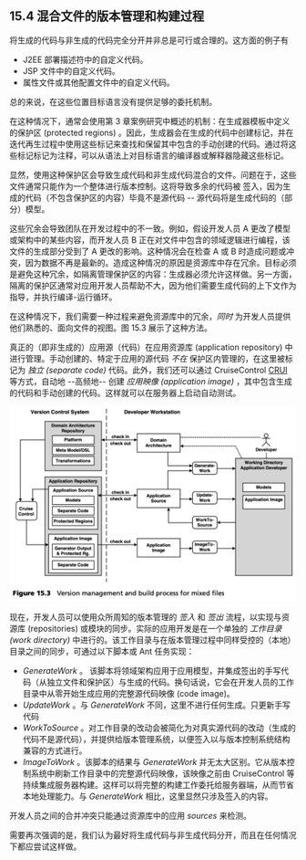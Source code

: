 ## 15.4 混合文件的版本管理和构建过程
将生成的代码与非生成的代码完全分开并非总是可行或合理的。这方面的例子有
- J2EE 部署描述符中的自定义代码。
- JSP 文件中的自定义代码。
- 属性文件或其他配置文件中的自定义代码。

 总的来说，在这些位置目标语言没有提供足够的委托机制。

在这种情况下，通常会使用第 3 章案例研究中概述的机制：在生成器模板中定义的保护区 (protected regions) 。因此，生成器会在生成的代码中创建标记，并在迭代再生过程中使用这些标记来查找和保留其中包含的手动创建的代码。通过将这些标记标记为注释，可以从语法上对目标语言的编译器或解释器隐藏这些标记。

显然，使用这种保护区会导致生成代码和非生成代码混合的文件。问题在于，这些文件通常只能作为一个整体进行版本控制。这将导致多余的代码被 签入，因为生成的代码（不包含保护区的内容）毕竟不是源代码 -- 源代码将是生成代码的（部分）模型。

这些冗余会导致团队在开发过程中的不一致。例如，假设开发人员 A 更改了模型或架构中的某些内容，而开发人员 B 正在对文件中包含的领域逻辑进行编程，该文件的生成部分受到了 A 更改的影响。这种情况会在检查 A 或 B 时造成问题或冲突，因为数据不再是最新的。造成这种情况的原因是资源库中存在冗余。目标必须是避免这种冗余，如隔离管理保护区的内容：生成器必须允许这样做。另一方面，隔离的保护区通常对应用开发人员帮助不大，因为他们需要生成代码的上下文作为指导，并执行编译-运行循环。

在这种情况下，我们需要一种过程来避免资源库中的冗余，*同时* 为开发人员提供他们熟悉的、面向文件的视图。图 15.3 展示了这种方法。

真正的（即非生成的）应用源（代码）在应用资源库 (application repository) 中进行管理。手动创建的、特定于应用的源代码 *不在* 保护区内管理的，在这里被标记为 *独立 (separate code)* 代码。此外，我们还可以通过 CruiseControl [CRUI](../ref.md#crui) 等方式，自动地 --高频地-- 创建 *应用映像 (application image)* ，其中包含生成的代码和手动创建的代码。这样就可以在服务器上启动自动测试。

![Figure 15.3](../img/f15.3.png)

现在，开发人员可以使用众所周知的版本管理的 *签入* 和 *签出* 流程，以实现与资源库 (repositories) 或模块的同步。实际的应用开发是在一个单独的 *工作目录 (work directory)* 中进行的。该工作目录与在版本管理过程中同样受控的（本地）目录之间的同步，可通过以下脚本或 Ant 任务实现：

- *GenerateWork* 。 该脚本将领域架构应用于应用模型，并集成签出的手写代码（从独立文件和保护区）与生成的代码。换句话说，它会在开发人员的工作目录中从零开始生成应用的完整源代码映像 (code image)。
- *UpdateWork* 。与 *GenerateWork* 不同，这里不进行任何生成。只更新手写代码
- *WorkToSource* 。对工作目录的改动会被简化为对真实源代码的改动（生成的代码不是源代码），并提供给版本管理系统，以便签入以与版本控制系统结构兼容的方式进行。
- *ImageToWork* 。该脚本的结果与 *GenerateWork* 并无太大区别。它从版本控制系统中刷新工作目录中的完整源代码映像，该映像之前由 CruiseControl 等持续集成服务器构建。这样可以将完整的构建工作委托给服务器端，从而节省本地处理能力。与 *GenerateWork* 相比，这里显然只涉及签入的内容。

开发人员之间的合并冲突只能通过资源库中的应用 *sources* 来检测。

需要再次强调的是，我们认为最好将生成代码与非生成代码分开，而且在任何情况下都应尝试这样做。
